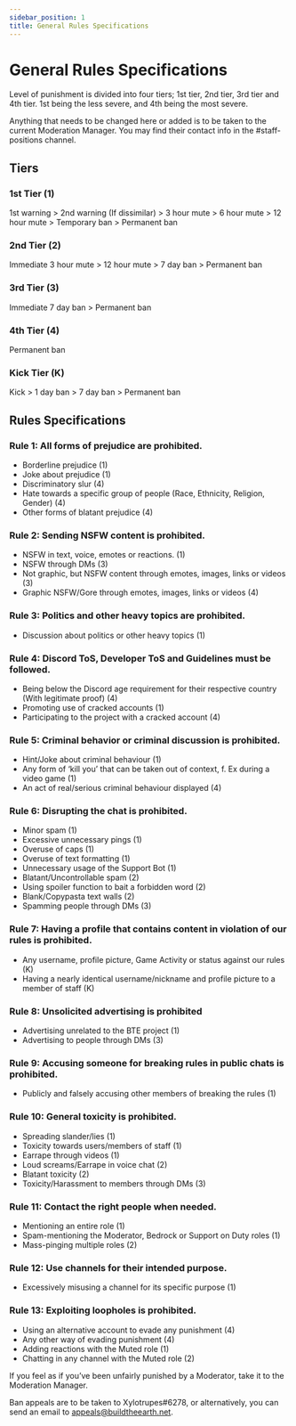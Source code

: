 ```yaml
---
sidebar_position: 1
title: General Rules Specifications
---
```

# General Rules Specifications

Level of punishment is divided into four tiers; 1st tier, 2nd tier, 3rd tier and 4th tier. 1st being the less severe, and 4th being the most severe. 

Anything that needs to be changed here or added is to be taken to the current Moderation Manager. You may find their contact info in the #staff-positions channel.

## Tiers

### 1st Tier (1)

1st warning > 2nd warning (If dissimilar) > 3 hour mute > 6 hour mute > 12 hour mute > Temporary ban > Permanent ban

### 2nd Tier (2)

Immediate 3 hour mute > 12 hour mute > 7 day ban > Permanent ban

### 3rd Tier (3)

Immediate 7 day ban > Permanent ban

### 4th Tier (4)

Permanent ban

### Kick Tier (K)

Kick > 1 day ban > 7 day ban > Permanent ban

## Rules Specifications



### Rule 1: All forms of prejudice are prohibited.

* Borderline prejudice (1)
* Joke about prejudice (1)
* Discriminatory slur (4)
* Hate towards a specific group of people (Race, Ethnicity, Religion, Gender) (4)
* Other forms of blatant prejudice (4)



### Rule 2: Sending NSFW content is prohibited.

* NSFW in text, voice, emotes or reactions. (1)
* NSFW through DMs (3)
* Not graphic, but NSFW content through emotes, images, links or videos (3)
* Graphic NSFW/Gore through emotes, images, links or videos (4)



### Rule 3: Politics and other heavy topics are prohibited.

* Discussion about politics or other heavy topics (1)



### Rule 4: Discord ToS, Developer ToS and Guidelines must be followed.

* Being below the Discord age requirement for their respective country (With legitimate proof) (4)
* Promoting use of cracked accounts (1)
* Participating to the project with a cracked account (4)



### Rule 5: Criminal behavior or criminal discussion is prohibited.

* Hint/Joke about criminal behaviour (1)
* Any form of ‘kill you’ that can be taken out of context, f. Ex during a video game (1)
* An act of real/serious criminal behaviour displayed (4)



### Rule 6: Disrupting the chat is prohibited.

* Minor spam (1)
* Excessive unnecessary pings (1)
* Overuse of caps (1)
* Overuse of text formatting (1)
* Unnecessary usage of the Support Bot (1)
* Blatant/Uncontrollable spam (2)
* Using spoiler function to bait a forbidden word (2)
* Blank/Copypasta text walls (2)
* Spamming people through DMs (3)



### Rule 7: Having a profile that contains content in violation of our rules is prohibited.

* Any username, profile picture, Game Activity or status against our rules (K)
* Having a nearly identical username/nickname and profile picture to a member of staff (K)



### Rule 8: Unsolicited advertising is prohibited

* Advertising unrelated to the BTE project (1)
* Advertising to people through DMs (3)



### Rule 9: Accusing someone for breaking rules in public chats is prohibited.

* Publicly and falsely accusing other members of breaking the rules (1)



### Rule 10: General toxicity is prohibited.

* Spreading slander/lies (1)
* Toxicity towards users/members of staff (1)
* Earrape through videos (1)
* Loud screams/Earrape in voice chat (2)
* Blatant toxicity (2)
* Toxicity/Harassment to members through DMs (3)



### Rule 11: Contact the right people when needed.

* Mentioning an entire role (1)
* Spam-mentioning the Moderator, Bedrock or Support on Duty roles (1)
* Mass-pinging multiple roles (2)



### Rule 12: Use channels for their intended purpose.

* Excessively misusing a channel for its specific purpose (1)



### Rule 13: Exploiting loopholes is prohibited.

* Using an alternative account to evade any punishment (4)
* Any other way of evading punishment (4)
* Adding reactions with the Muted role (1)
* Chatting in any channel with the Muted role (2)



If you feel as if you’ve been unfairly punished by a Moderator, take it to the Moderation Manager.

Ban appeals are to be taken to Xylotrupes#6278, or alternatively, you can send an email to [appeals@buildtheearth.net](mailto:appeals@buildtheearth.net).